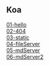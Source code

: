 ## Koa <br>
[01-hello](https://github.com/jj280522/ws108a/blob/master/exercise/02/01-hello/app.js)<br>
[02-404](https://github.com/jj280522/ws108a/tree/master/exercise/02/02-404/app.js)<br>
[03-static](https://github.com/jj280522/ws/blob/master/code/02-koa/03-static/app.js)<br>
[04-fileServer](https://github.com/jj280522/ws/blob/master/code/02-koa/04-fileServer/app.js)<br>
[05-mdServer](https://github.com/jj280522/ws/blob/master/code/02-koa/05-mdServer/app.js)<br>
[06-mdServer2](https://github.com/jj280522/ws/blob/master/code/02-koa/06-mdServer2/app.js)<br>
